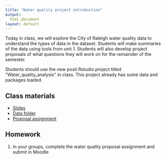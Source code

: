 ```yaml
---
title: "Water quality project introduction"
output:
  html_document
layout: default
---
```


Today in class, we will explore the City of Raleigh water quality data to understand the types of data in the dataset. Students will make summaries of the data using tools from unit 1. Students will also develop project proposals of what questions they will work on for the remainder of the semester.

Students should use the new posit Rstudio project titled "Water_quality_analysis" in class. This project already has some data and packages loaded.

## Class materials
- [Slides](https://docs.google.com/presentation/d/1uNSTQS3mXCjt98f18zU9HXSb_I_-DLvJCRJ_kQfOjKw/edit?usp=sharing)
- [Data folder](https://drive.google.com/drive/folders/1ql4Ic3IKKQscsEqh-yXw7lSQ-QAQqwBP?usp=sharing)
- [Proposal assignment](https://docs.google.com/document/d/1bZAyYZSs8-lzSv5oOVQaAlRg2JGVwNfc3INW-TPNfpY/edit?usp=sharing)

## Homework
1. In your groups, complete the water quality proposal assignment and submit in Moodle